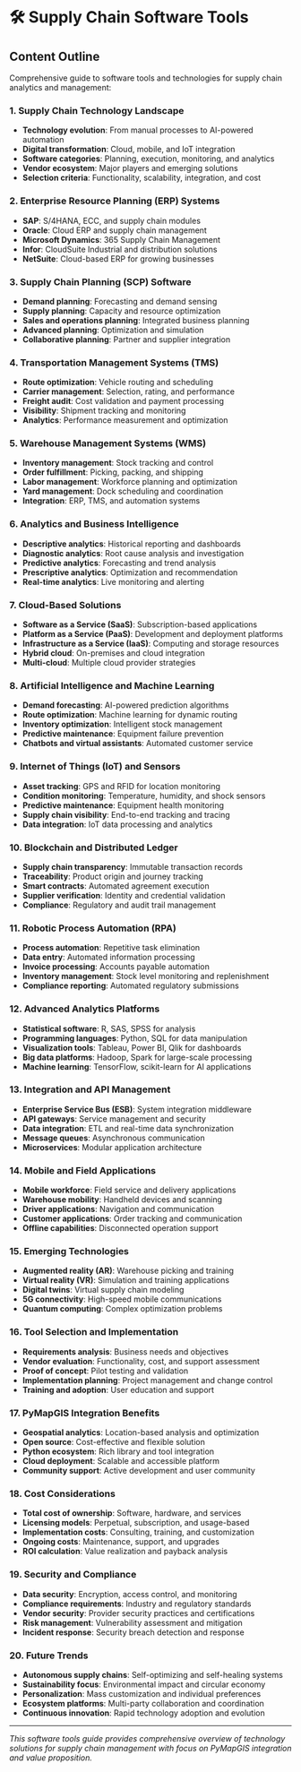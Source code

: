 # 🛠️ Supply Chain Software Tools

## Content Outline

Comprehensive guide to software tools and technologies for supply chain analytics and management:

### 1. Supply Chain Technology Landscape
- **Technology evolution**: From manual processes to AI-powered automation
- **Digital transformation**: Cloud, mobile, and IoT integration
- **Software categories**: Planning, execution, monitoring, and analytics
- **Vendor ecosystem**: Major players and emerging solutions
- **Selection criteria**: Functionality, scalability, integration, and cost

### 2. Enterprise Resource Planning (ERP) Systems
- **SAP**: S/4HANA, ECC, and supply chain modules
- **Oracle**: Cloud ERP and supply chain management
- **Microsoft Dynamics**: 365 Supply Chain Management
- **Infor**: CloudSuite Industrial and distribution solutions
- **NetSuite**: Cloud-based ERP for growing businesses

### 3. Supply Chain Planning (SCP) Software
- **Demand planning**: Forecasting and demand sensing
- **Supply planning**: Capacity and resource optimization
- **Sales and operations planning**: Integrated business planning
- **Advanced planning**: Optimization and simulation
- **Collaborative planning**: Partner and supplier integration

### 4. Transportation Management Systems (TMS)
- **Route optimization**: Vehicle routing and scheduling
- **Carrier management**: Selection, rating, and performance
- **Freight audit**: Cost validation and payment processing
- **Visibility**: Shipment tracking and monitoring
- **Analytics**: Performance measurement and optimization

### 5. Warehouse Management Systems (WMS)
- **Inventory management**: Stock tracking and control
- **Order fulfillment**: Picking, packing, and shipping
- **Labor management**: Workforce planning and optimization
- **Yard management**: Dock scheduling and coordination
- **Integration**: ERP, TMS, and automation systems

### 6. Analytics and Business Intelligence
- **Descriptive analytics**: Historical reporting and dashboards
- **Diagnostic analytics**: Root cause analysis and investigation
- **Predictive analytics**: Forecasting and trend analysis
- **Prescriptive analytics**: Optimization and recommendation
- **Real-time analytics**: Live monitoring and alerting

### 7. Cloud-Based Solutions
- **Software as a Service (SaaS)**: Subscription-based applications
- **Platform as a Service (PaaS)**: Development and deployment platforms
- **Infrastructure as a Service (IaaS)**: Computing and storage resources
- **Hybrid cloud**: On-premises and cloud integration
- **Multi-cloud**: Multiple cloud provider strategies

### 8. Artificial Intelligence and Machine Learning
- **Demand forecasting**: AI-powered prediction algorithms
- **Route optimization**: Machine learning for dynamic routing
- **Inventory optimization**: Intelligent stock management
- **Predictive maintenance**: Equipment failure prevention
- **Chatbots and virtual assistants**: Automated customer service

### 9. Internet of Things (IoT) and Sensors
- **Asset tracking**: GPS and RFID for location monitoring
- **Condition monitoring**: Temperature, humidity, and shock sensors
- **Predictive maintenance**: Equipment health monitoring
- **Supply chain visibility**: End-to-end tracking and tracing
- **Data integration**: IoT data processing and analytics

### 10. Blockchain and Distributed Ledger
- **Supply chain transparency**: Immutable transaction records
- **Traceability**: Product origin and journey tracking
- **Smart contracts**: Automated agreement execution
- **Supplier verification**: Identity and credential validation
- **Compliance**: Regulatory and audit trail management

### 11. Robotic Process Automation (RPA)
- **Process automation**: Repetitive task elimination
- **Data entry**: Automated information processing
- **Invoice processing**: Accounts payable automation
- **Inventory management**: Stock level monitoring and replenishment
- **Compliance reporting**: Automated regulatory submissions

### 12. Advanced Analytics Platforms
- **Statistical software**: R, SAS, SPSS for analysis
- **Programming languages**: Python, SQL for data manipulation
- **Visualization tools**: Tableau, Power BI, Qlik for dashboards
- **Big data platforms**: Hadoop, Spark for large-scale processing
- **Machine learning**: TensorFlow, scikit-learn for AI applications

### 13. Integration and API Management
- **Enterprise Service Bus (ESB)**: System integration middleware
- **API gateways**: Service management and security
- **Data integration**: ETL and real-time data synchronization
- **Message queues**: Asynchronous communication
- **Microservices**: Modular application architecture

### 14. Mobile and Field Applications
- **Mobile workforce**: Field service and delivery applications
- **Warehouse mobility**: Handheld devices and scanning
- **Driver applications**: Navigation and communication
- **Customer applications**: Order tracking and communication
- **Offline capabilities**: Disconnected operation support

### 15. Emerging Technologies
- **Augmented reality (AR)**: Warehouse picking and training
- **Virtual reality (VR)**: Simulation and training applications
- **Digital twins**: Virtual supply chain modeling
- **5G connectivity**: High-speed mobile communications
- **Quantum computing**: Complex optimization problems

### 16. Tool Selection and Implementation
- **Requirements analysis**: Business needs and objectives
- **Vendor evaluation**: Functionality, cost, and support assessment
- **Proof of concept**: Pilot testing and validation
- **Implementation planning**: Project management and change control
- **Training and adoption**: User education and support

### 17. PyMapGIS Integration Benefits
- **Geospatial analytics**: Location-based analysis and optimization
- **Open source**: Cost-effective and flexible solution
- **Python ecosystem**: Rich library and tool integration
- **Cloud deployment**: Scalable and accessible platform
- **Community support**: Active development and user community

### 18. Cost Considerations
- **Total cost of ownership**: Software, hardware, and services
- **Licensing models**: Perpetual, subscription, and usage-based
- **Implementation costs**: Consulting, training, and customization
- **Ongoing costs**: Maintenance, support, and upgrades
- **ROI calculation**: Value realization and payback analysis

### 19. Security and Compliance
- **Data security**: Encryption, access control, and monitoring
- **Compliance requirements**: Industry and regulatory standards
- **Vendor security**: Provider security practices and certifications
- **Risk management**: Vulnerability assessment and mitigation
- **Incident response**: Security breach detection and response

### 20. Future Trends
- **Autonomous supply chains**: Self-optimizing and self-healing systems
- **Sustainability focus**: Environmental impact and circular economy
- **Personalization**: Mass customization and individual preferences
- **Ecosystem platforms**: Multi-party collaboration and coordination
- **Continuous innovation**: Rapid technology adoption and evolution

---

*This software tools guide provides comprehensive overview of technology solutions for supply chain management with focus on PyMapGIS integration and value proposition.*
